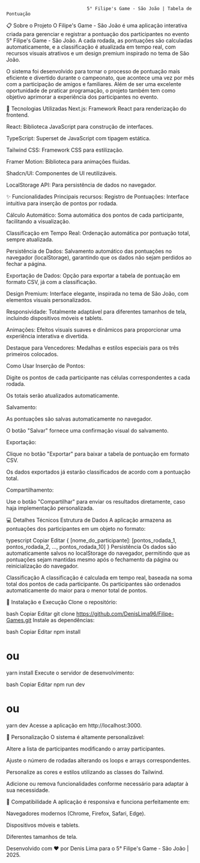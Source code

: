                                   5° Filipe's Game - São João | Tabela de Pontuação


📋 Sobre o Projeto
O Filipe's Game - São João é uma aplicação interativa criada para gerenciar e registrar a pontuação dos participantes no evento 5° Filipe's Game - São João. A cada rodada, as pontuações são calculadas automaticamente, e a classificação é atualizada em tempo real, com recursos visuais atrativos e um design premium inspirado no tema de São João.

O sistema foi desenvolvido para tornar o processo de pontuação mais eficiente e divertido durante o campeonato, que acontece uma vez por mês com a participação de amigos e familiares. Além de ser uma excelente oportunidade de praticar programação, o projeto também tem como objetivo aprimorar a experiência dos participantes no evento.

🚀 Tecnologias Utilizadas
Next.js: Framework React para renderização do frontend.

React: Biblioteca JavaScript para construção de interfaces.

TypeScript: Superset de JavaScript com tipagem estática.

Tailwind CSS: Framework CSS para estilização.

Framer Motion: Biblioteca para animações fluidas.

Shadcn/UI: Componentes de UI reutilizáveis.

LocalStorage API: Para persistência de dados no navegador.

✨ Funcionalidades
Principais recursos:
Registro de Pontuações: Interface intuitiva para inserção de pontos por rodada.

Cálculo Automático: Soma automática dos pontos de cada participante, facilitando a visualização.

Classificação em Tempo Real: Ordenação automática por pontuação total, sempre atualizada.

Persistência de Dados: Salvamento automático das pontuações no navegador (localStorage), garantindo que os dados não sejam perdidos ao fechar a página.

Exportação de Dados: Opção para exportar a tabela de pontuação em formato CSV, já com a classificação.

Design Premium: Interface elegante, inspirada no tema de São João, com elementos visuais personalizados.

Responsividade: Totalmente adaptável para diferentes tamanhos de tela, incluindo dispositivos móveis e tablets.

Animações: Efeitos visuais suaves e dinâmicos para proporcionar uma experiência interativa e divertida.

Destaque para Vencedores: Medalhas e estilos especiais para os três primeiros colocados.

 Como Usar
Inserção de Pontos:

Digite os pontos de cada participante nas células correspondentes a cada rodada.

Os totais serão atualizados automaticamente.

Salvamento:

As pontuações são salvas automaticamente no navegador.

O botão "Salvar" fornece uma confirmação visual do salvamento.

Exportação:

Clique no botão "Exportar" para baixar a tabela de pontuação em formato CSV.

Os dados exportados já estarão classificados de acordo com a pontuação total.

Compartilhamento:

Use o botão "Compartilhar" para enviar os resultados diretamente, caso haja implementação personalizada.

💻 Detalhes Técnicos
Estrutura de Dados
A aplicação armazena as pontuações dos participantes em um objeto no formato:

typescript
Copiar
Editar
{
  [nome_do_participante]: [pontos_rodada_1, pontos_rodada_2, ..., pontos_rodada_10]
}
Persistência
Os dados são automaticamente salvos no localStorage do navegador, permitindo que as pontuações sejam mantidas mesmo após o fechamento da página ou reinicialização do navegador.

Classificação
A classificação é calculada em tempo real, baseada na soma total dos pontos de cada participante. Os participantes são ordenados automaticamente do maior para o menor total de pontos.

🔧 Instalação e Execução
Clone o repositório:

bash
Copiar
Editar
git clone https://github.com/DenisLima96/Filipe-Games.git
Instale as dependências:

bash
Copiar
Editar
npm install
# ou
yarn install
Execute o servidor de desenvolvimento:

bash
Copiar
Editar
npm run dev
# ou
yarn dev
Acesse a aplicação em http://localhost:3000.

🎨 Personalização
O sistema é altamente personalizável:

Altere a lista de participantes modificando o array participantes.

Ajuste o número de rodadas alterando os loops e arrays correspondentes.

Personalize as cores e estilos utilizando as classes do Tailwind.

Adicione ou remova funcionalidades conforme necessário para adaptar à sua necessidade.

📱 Compatibilidade
A aplicação é responsiva e funciona perfeitamente em:

Navegadores modernos (Chrome, Firefox, Safari, Edge).

Dispositivos móveis e tablets.

Diferentes tamanhos de tela.

Desenvolvido com ❤️ por Denis Lima para o 5° Filipe's Game - São João | 2025.
